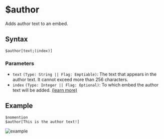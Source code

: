 # $author
Adds author text to an embed.

## Syntax
```
$author[text;(index)]
```

### Parameters
- `text` `(Type: String || Flag: Emptiable)`: The text that appears in the author text. It cannot exceed more than 256 characters.
- `index` `(Type: Integer || Flag: Optional)`: To which embed the author text will be added. [(learn more)](../resources/embedIndexes.md)

## Example
```
$nomention
$author[This is the author text!]
```

![example](https://user-images.githubusercontent.com/113303649/209974279-9aec899d-bd01-4238-9e51-916129f87f92.png)
